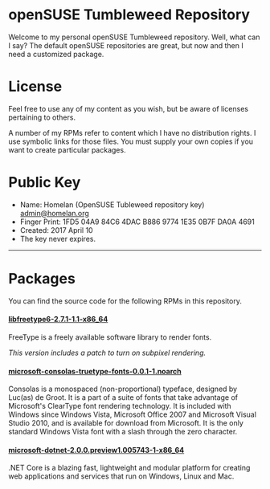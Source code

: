 # openSUSE Tumbleweed Repository

Welcome to my personal openSUSE Tumbleweed repository. Well, what can I say? The
default openSUSE repositories are great, but now and then I need a customized
package.

# License
Feel free to use any of my content as you wish, but be aware of licenses
pertaining to others.

A number of my RPMs refer to content which I have no distribution rights. I
use symbolic links for those files. You must supply your own copies if you want
to create particular packages.

# Public Key
 * Name: Homelan (OpenSUSE Tubleweed repository key) <admin@homelan.org>
 * Finger Print: 1FD5 04A9 84C6 4DAC B886 9774 1E35 0B7F DA0A 4691
 * Created: 2017 April 10
 * The key never expires.

--------------------------------------------------------------------------------
# Packages
You can find the source code for the following RPMs in this repository.

#### [libfreetype6-2.7.1-1.1-x86_64](https://www.freetype.org/)
FreeType is a freely available software library to render fonts.

*This version includes a patch to turn on subpixel rendering.*

#### [microsoft-consolas-truetype-fonts-0.0.1-1.noarch](https://www.microsoft.com/typography/fonts/font.aspx?FMID=1924)
Consolas is a monospaced (non-proportional) typeface, designed by Luc(as) de
Groot. It is a part of a suite of fonts that take advantage of Microsoft's
ClearType font rendering technology. It is included with Windows since Windows
Vista, Microsoft Office 2007 and Microsoft Visual Studio 2010, and is available
for download from Microsoft. It is the only standard Windows Vista font with a
slash through the zero character.

#### [microsoft-dotnet-2.0.0.preview1.005743-1-x86_64](https://www.microsoft.com/net/core/platform)
.NET Core is a blazing fast, lightweight and modular platform for creating web
applications and services that run on Windows, Linux and Mac.
